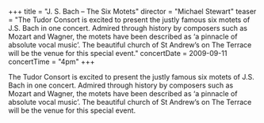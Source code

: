 +++
title = "J. S. Bach – The Six Motets"
director = "Michael Stewart"
teaser = "The Tudor Consort is excited to present the justly famous six motets of J.S. Bach in one concert. Admired through history by composers such as Mozart and Wagner, the motets have been described as ‘a pinnacle of absolute vocal music’. The beautiful church of St Andrew’s on The Terrace will be the venue for this special event."
concertDate = 2009-09-11
concertTime = "4pm"
+++

The Tudor Consort is excited to present the justly famous six motets of J.S. Bach in one concert. Admired through history by composers such as Mozart and Wagner, the motets have been described as ‘a pinnacle of absolute vocal music’. The beautiful church of St Andrew’s on The Terrace will be the venue for this special event.
